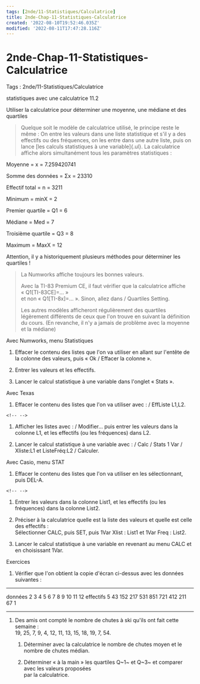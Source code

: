 ```yaml
---
tags: [2nde/11-Statistiques/Calculatrice]
title: 2nde-Chap-11-Statistiques-Calculatrice
created: '2022-08-10T19:52:46.035Z'
modified: '2022-08-11T17:47:28.116Z'
---
```


# 2nde-Chap-11-Statistiques-Calculatrice


Tags : 2nde/11-Statistiques/Calculatrice

statistiques avec une calculatrice 11.2

Utiliser la calculatrice pour déterminer une moyenne, une médiane et des
quartiles

> Quelque soit le modèle de calculatrice utilisé, le principe reste le
> même : On entre les valeurs dans une liste statistique et s'il y a des
> effectifs ou des fréquences, on les entre dans une autre liste, puis
> on lance [les calculs statistiques à une variable]{.ul}. La
> calculatrice affiche alors simultanément tous les paramètres
> statistiques :

Moyenne = x = 7.259420741

Somme des données = Σx = 23310

Effectif total = n = 3211

Minimum = minX = 2

Premier quartile = Q1 = 6

Médiane = Med = 7

Troisième quartile = Q3 = 8

Maximum = MaxX = 12

Attention, il y a historiquement plusieurs méthodes pour déterminer les
quartiles !

> La Numworks affiche toujours les bonnes valeurs.
>
> Avec la TI-83 Premium CE, il faut vérifier que la calculatrice affiche
> « Q1\[TI-83CE\]=... »\
> et non « Q1\[TI-8x\]=... ». Sinon, allez dans / Quartiles Setting.
>
> Les autres modèles afficheront régulièrement des quartiles légèrement
> différents de ceux que l'on trouve en suivant la définition du cours.
> (En revanche, il n'y a jamais de problème avec la moyenne et la
> médiane)

Avec Numworks, menu Statistiques

1.  Effacer le contenu des listes que l'on va utiliser en allant sur
    l'entête de la colonne des valeurs, puis « Ok / Effacer la
    colonne ».

2.  Entrer les valeurs et les effectifs.

3.  Lancer le calcul statistique à une variable dans l'onglet « Stats ».

Avec Texas

1.  Effacer le contenu des listes que l'on va utiliser avec : / EffListe
    L1,L2.

```{=html}
<!-- -->
```
1.  Afficher les listes avec : / Modifier\... puis entrer les valeurs
    dans la colonne L1, et les effectifs (ou les fréquences) dans L2.

2.  Lancer le calcul statistique à une variable avec : / Calc / Stats 1
    Var / Xliste:L1 et ListeFréq:L2 / Calculer.

Avec Casio, menu STAT

1.  Effacer le contenu des listes que l'on va utiliser en les
    sélectionnant, puis DEL-A.

```{=html}
<!-- -->
```
1.  Entrer les valeurs dans la colonne List1, et les effectifs (ou les
    fréquences) dans la colonne List2.

2.  Préciser à la calculatrice quelle est la liste des valeurs et quelle
    est celle des effectifs :\
    Sélectionner CALC, puis SET, puis 1Var Xlist : List1 et 1Var Freq :
    List2.

3.  Lancer le calcul statistique à une variable en revenant au menu CALC
    et en choisissant 1Var.

Exercices

1.  Vérifier que l'on obtient la copie d'écran ci-dessus avec les
    données suivantes :

  ----------- --- ---- ----- ----- ----- ----- ----- ----- ----- ---- ----
  données     2   3    4     5     6     7     8     9     10    11   12
  effectifs   5   43   152   217   531   851   721   412   211   67   1
  ----------- --- ---- ----- ----- ----- ----- ----- ----- ----- ---- ----

1.  Des amis ont compté le nombre de chutes à ski qu'ils ont fait cette
    semaine :\
    19, 25, 7, 9, 4, 12, 11, 13, 15, 18, 19, 7, 54.

    1.  Déterminer avec la calculatrice le nombre de chutes moyen et le
        nombre de chutes médian.

    2.  Déterminer « à la main » les quartiles Q~1~ et Q~3~ et comparer
        avec les valeurs proposées\
        par la calculatrice.

